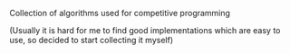 Collection of algorithms used for competitive programming

(Usually it is hard for me to find good implementations which are easy to use, so decided to start collecting it myself)